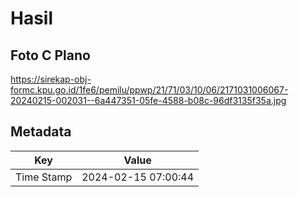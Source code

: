 # Hasil

## Foto C Plano

https://sirekap-obj-formc.kpu.go.id/1fe6/pemilu/ppwp/21/71/03/10/06/2171031006067-20240215-002031--6a447351-05fe-4588-b08c-96df3135f35a.jpg


## Metadata

| Key        | Value               |
| ---------- | ------------------- |
| Time Stamp | 2024-02-15 07:00:44 |



